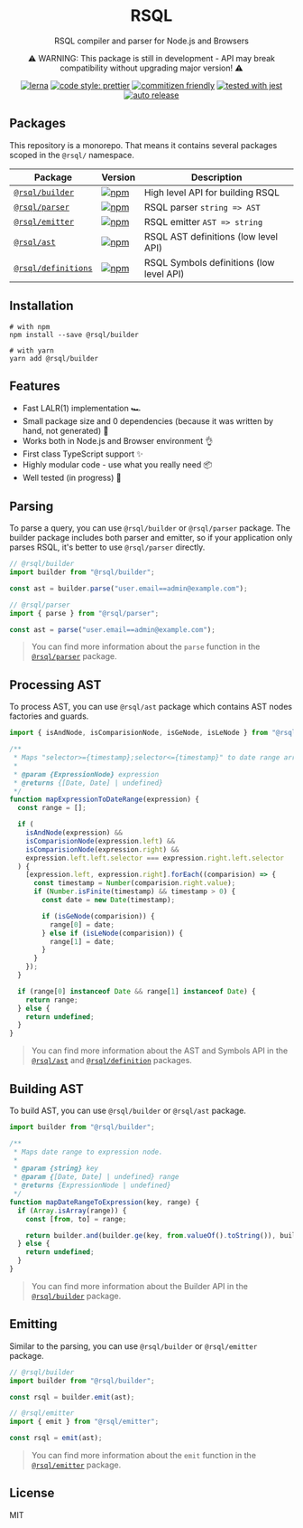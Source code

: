 <div align="center">

<h1>RSQL</h1>
<p>RSQL compiler and parser for Node.js and Browsers</p>
<p>⚠️ WARNING: This package is still in development - API may break compatibility without upgrading major version! ⚠️</p>

[![lerna](https://img.shields.io/badge/maintained%20with-lerna-cc00ff.svg)](https://lerna.js.org/)
[![code style: prettier](https://img.shields.io/badge/code_style-prettier-ff69b4.svg)](https://github.com/prettier/prettier)
[![commitizen friendly](https://img.shields.io/badge/commitizen-friendly-brightgreen.svg)](http://commitizen.github.io/cz-cli/)
[![tested with jest](https://img.shields.io/badge/tested_with-jest-99424f.svg)](https://github.com/facebook/jest)
[![auto release](https://img.shields.io/badge/release-auto.svg?colorA=888888&colorB=9B065A&label=auto)](https://github.com/intuit/auto)

</div>

## Packages

This repository is a monorepo. That means it contains several packages scoped in the `@rsql/` namespace.

| Package                                                 | Version                                                                                                   | Description                              |
| ------------------------------------------------------- | --------------------------------------------------------------------------------------------------------- | ---------------------------------------- |
| [`@rsql/builder`](./packages/builder/README.md)         | [![npm](https://img.shields.io/npm/v/@rsql/builder)](https://www.npmjs.com/package/@rsql/builder)         | High level API for building RSQL         |
| [`@rsql/parser`](./packages/parser/README.md)           | [![npm](https://img.shields.io/npm/v/@rsql/parser)](https://www.npmjs.com/package/@rsql/parser)           | RSQL parser `string => AST`              |
| [`@rsql/emitter`](./packages/emitter/README.md)         | [![npm](https://img.shields.io/npm/v/@rsql/emitter)](https://www.npmjs.com/package/@rsql/emitter)         | RSQL emitter `AST => string`             |
| [`@rsql/ast`](./packages/ast/README.md)                 | [![npm](https://img.shields.io/npm/v/@rsql/ast)](https://www.npmjs.com/package/@rsql/ast)                 | RSQL AST definitions (low level API)     |
| [`@rsql/definitions`](./packages/definitions/README.md) | [![npm](https://img.shields.io/npm/v/@rsql/definitions)](https://www.npmjs.com/package/@rsql/definitions) | RSQL Symbols definitions (low level API) |

## Installation

```
# with npm
npm install --save @rsql/builder

# with yarn
yarn add @rsql/builder
```

## Features

- Fast LALR(1) implementation 🏎
- Small package size and 0 dependencies (because it was written by hand, not generated) 🚀
- Works both in Node.js and Browser environment 👌
- First class TypeScript support ✨
- Highly modular code - use what you really need 📦
- Well tested (in progress) 🧐

## Parsing

To parse a query, you can use `@rsql/builder` or `@rsql/parser` package. The builder package includes both
parser and emitter, so if your application only parses RSQL, it's better to use `@rsql/parser` directly.

```javascript
// @rsql/builder
import builder from "@rsql/builder";

const ast = builder.parse("user.email==admin@example.com");
```

```javascript
// @rsql/parser
import { parse } from "@rsql/parser";

const ast = parse("user.email==admin@example.com");
```

> You can find more information about the `parse` function in the [`@rsql/parser`](packages/parser/README.md) package.

## Processing AST

To process AST, you can use `@rsql/ast` package which contains AST nodes factories and guards.

```javascript
import { isAndNode, isComparisionNode, isGeNode, isLeNode } from "@rsql/ast";

/**
 * Maps "selector>={timestamp};selector<={timestamp}" to date range array
 *
 * @param {ExpressionNode} expression
 * @returns {[Date, Date] | undefined}
 */
function mapExpressionToDateRange(expression) {
  const range = [];

  if (
    isAndNode(expression) &&
    isComparisionNode(expression.left) &&
    isComparisionNode(expression.right) &&
    expression.left.left.selector === expression.right.left.selector
  ) {
    [expression.left, expression.right].forEach((comparision) => {
      const timestamp = Number(comparision.right.value);
      if (Number.isFinite(timestamp) && timestamp > 0) {
        const date = new Date(timestamp);

        if (isGeNode(comparision)) {
          range[0] = date;
        } else if (isLeNode(comparision)) {
          range[1] = date;
        }
      }
    });
  }

  if (range[0] instanceof Date && range[1] instanceof Date) {
    return range;
  } else {
    return undefined;
  }
}
```

> You can find more information about the AST and Symbols API in the [`@rsql/ast`](packages/ast/README.md) and [`@rsql/definition`](packages/definitions/README.md) packages.

## Building AST

To build AST, you can use `@rsql/builder` or `@rsql/ast` package.

```javascript
import builder from "@rsql/builder";

/**
 * Maps date range to expression node.
 *
 * @param {string} key
 * @param {[Date, Date] | undefined} range
 * @returns {ExpressionNode | undefined}
 */
function mapDateRangeToExpression(key, range) {
  if (Array.isArray(range)) {
    const [from, to] = range;

    return builder.and(builder.ge(key, from.valueOf().toString()), builder.le(key, to.valueOf().toString()));
  } else {
    return undefined;
  }
}
```

> You can find more information about the Builder API in the [`@rsql/builder`](packages/builder/README.md) package.

## Emitting

Similar to the parsing, you can use `@rsql/builder` or `@rsql/emitter` package.

```javascript
// @rsql/builder
import builder from "@rsql/builder";

const rsql = builder.emit(ast);
```

```javascript
// @rsql/emitter
import { emit } from "@rsql/emitter";

const rsql = emit(ast);
```

> You can find more information about the `emit` function in the [`@rsql/emitter`](packages/emitter/README.md) package.

## License

MIT
